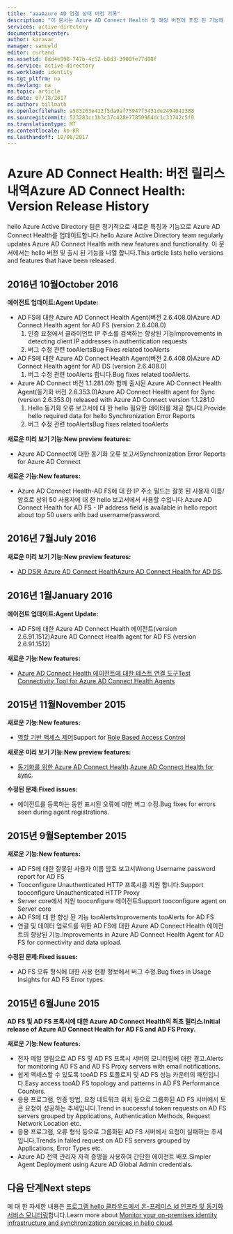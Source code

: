 ```yaml
---
title: "aaaAzure AD 연결 상태 버전 기록"
description: "이 문서는 Azure AD Connect Health 및 해당 버전에 포함 된 기능에 대 한 hello 릴리스를 설명 합니다."
services: active-directory
documentationcenter: 
author: karavar
manager: samueld
editor: curtand
ms.assetid: 8dd4e998-747b-4c52-b8d3-3900fe77d88f
ms.service: active-directory
ms.workload: identity
ms.tgt_pltfrm: na
ms.devlang: na
ms.topic: article
ms.date: 07/18/2017
ms.author: billmath
ms.openlocfilehash: a583263e412f5da9af75947f3431de2494042388
ms.sourcegitcommit: 523283cc1b3c37c428e77850964dc1c33742c5f0
ms.translationtype: MT
ms.contentlocale: ko-KR
ms.lasthandoff: 10/06/2017
---
```

# <a name="azure-ad-connect-health-version-release-history"></a><span data-ttu-id="a05d8-103">Azure AD Connect Health: 버전 릴리스 내역</span><span class="sxs-lookup"><span data-stu-id="a05d8-103">Azure AD Connect Health: Version Release History</span></span>
<span data-ttu-id="a05d8-104">hello Azure Active Directory 팀은 정기적으로 새로운 특징과 기능으로 Azure AD Connect Health를 업데이트합니다.</span><span class="sxs-lookup"><span data-stu-id="a05d8-104">hello Azure Active Directory team regularly updates Azure AD Connect Health with new features and functionality.</span></span> <span data-ttu-id="a05d8-105">이 문서에서는 hello 버전 및 출시 된 기능을 나열 합니다.</span><span class="sxs-lookup"><span data-stu-id="a05d8-105">This article lists hello versions and features that have been released.</span></span>

## <a name="october-2016"></a><span data-ttu-id="a05d8-106">2016년 10월</span><span class="sxs-lookup"><span data-stu-id="a05d8-106">October 2016</span></span>
<span data-ttu-id="a05d8-107">**에이전트 업데이트:**</span><span class="sxs-lookup"><span data-stu-id="a05d8-107">**Agent Update:**</span></span>

* <span data-ttu-id="a05d8-108">AD FS에 대한 Azure AD Connect Health Agent\(버전 2.6.408.0\)</span><span class="sxs-lookup"><span data-stu-id="a05d8-108">Azure AD Connect Health agent for AD FS \(version 2.6.408.0\)</span></span>
  1. <span data-ttu-id="a05d8-109">인증 요청에서 클라이언트 IP 주소를 검색하는 향상된 기능</span><span class="sxs-lookup"><span data-stu-id="a05d8-109">Improvements in detecting client IP addresses in authentication requests</span></span>
  2. <span data-ttu-id="a05d8-110">버그 수정 관련 tooAlerts</span><span class="sxs-lookup"><span data-stu-id="a05d8-110">Bug Fixes related tooAlerts</span></span>
* <span data-ttu-id="a05d8-111">AD FS에 대한 Azure AD Connect Health Agent(버전 2.6.408.0)</span><span class="sxs-lookup"><span data-stu-id="a05d8-111">Azure AD Connect Health agent for AD DS (version 2.6.408.0)</span></span>
  1. <span data-ttu-id="a05d8-112">버그 수정 관련 tooAlerts 합니다.</span><span class="sxs-lookup"><span data-stu-id="a05d8-112">Bug fixes related tooAlerts.</span></span>
* <span data-ttu-id="a05d8-113">Azure AD Connect 버전 1.1.281.0와 함께 출시된 Azure AD Connect Health Agent(동기화 버전 2.6.353.0)</span><span class="sxs-lookup"><span data-stu-id="a05d8-113">Azure AD Connect Health agent for Sync (version 2.6.353.0) released with Azure AD Connect version 1.1.281.0</span></span>
  1. <span data-ttu-id="a05d8-114">Hello 동기화 오류 보고서에 대 한 hello 필요한 데이터를 제공 합니다.</span><span class="sxs-lookup"><span data-stu-id="a05d8-114">Provide hello required data for hello Synchronization Error Reports</span></span>
  2. <span data-ttu-id="a05d8-115">버그 수정 관련 tooAlerts</span><span class="sxs-lookup"><span data-stu-id="a05d8-115">Bug fixes related tooAlerts</span></span>

<span data-ttu-id="a05d8-116">**새로운 미리 보기 기능:**</span><span class="sxs-lookup"><span data-stu-id="a05d8-116">**New preview features:**</span></span>

* <span data-ttu-id="a05d8-117">Azure AD Connect에 대한 동기화 오류 보고서</span><span class="sxs-lookup"><span data-stu-id="a05d8-117">Synchronization Error Reports for Azure AD Connect</span></span>

<span data-ttu-id="a05d8-118">**새로운 기능:**</span><span class="sxs-lookup"><span data-stu-id="a05d8-118">**New features:**</span></span>

* <span data-ttu-id="a05d8-119">Azure AD Connect Health-AD FS에 대 한 IP 주소 필드는 잘못 된 사용자 이름/암호로 상위 50 사용자에 대 한 hello 보고서에서 사용할 수입니다.</span><span class="sxs-lookup"><span data-stu-id="a05d8-119">Azure AD Connect Health for AD FS - IP address field is available in hello report about top 50 users with bad username/password.</span></span>

## <a name="july-2016"></a><span data-ttu-id="a05d8-120">2016년 7월</span><span class="sxs-lookup"><span data-stu-id="a05d8-120">July 2016</span></span>
<span data-ttu-id="a05d8-121">**새로운 미리 보기 기능:**</span><span class="sxs-lookup"><span data-stu-id="a05d8-121">**New preview features:**</span></span>

* <span data-ttu-id="a05d8-122">[AD DS용 Azure AD Connect Health](active-directory-aadconnect-health-adds.md)</span><span class="sxs-lookup"><span data-stu-id="a05d8-122">[Azure AD Connect Health for AD DS](active-directory-aadconnect-health-adds.md).</span></span>

## <a name="january-2016"></a><span data-ttu-id="a05d8-123">2016년 1월</span><span class="sxs-lookup"><span data-stu-id="a05d8-123">January 2016</span></span>
<span data-ttu-id="a05d8-124">**에이전트 업데이트:**</span><span class="sxs-lookup"><span data-stu-id="a05d8-124">**Agent Update:**</span></span>

* <span data-ttu-id="a05d8-125">AD FS에 대한 Azure AD Connect Health 에이전트(version 2.6.91.1512)</span><span class="sxs-lookup"><span data-stu-id="a05d8-125">Azure AD Connect Health agent for AD FS (version 2.6.91.1512)</span></span>

<span data-ttu-id="a05d8-126">**새로운 기능:**</span><span class="sxs-lookup"><span data-stu-id="a05d8-126">**New features:**</span></span>

* [<span data-ttu-id="a05d8-127">Azure AD Connect Health 에이전트에 대한 테스트 연결 도구</span><span class="sxs-lookup"><span data-stu-id="a05d8-127">Test Connectivity Tool for Azure AD Connect Health Agents</span></span>](active-directory-aadconnect-health-agent-install.md#test-connectivity-to-azure-ad-connect-health-service)

## <a name="november-2015"></a><span data-ttu-id="a05d8-128">2015년 11월</span><span class="sxs-lookup"><span data-stu-id="a05d8-128">November 2015</span></span>
<span data-ttu-id="a05d8-129">**새로운 기능:**</span><span class="sxs-lookup"><span data-stu-id="a05d8-129">**New features:**</span></span>

* <span data-ttu-id="a05d8-130">[역할 기반 액세스 제어](active-directory-aadconnect-health-operations.md#manage-access-with-role-based-access-control)</span><span class="sxs-lookup"><span data-stu-id="a05d8-130">Support for [Role Based Access Control](active-directory-aadconnect-health-operations.md#manage-access-with-role-based-access-control)</span></span>

<span data-ttu-id="a05d8-131">**새로운 미리 보기 기능:**</span><span class="sxs-lookup"><span data-stu-id="a05d8-131">**New preview features:**</span></span>

* <span data-ttu-id="a05d8-132">[동기화를 위한 Azure AD Connect Health](active-directory-aadconnect-health-sync.md).</span><span class="sxs-lookup"><span data-stu-id="a05d8-132">[Azure AD Connect Health for sync](active-directory-aadconnect-health-sync.md).</span></span>

<span data-ttu-id="a05d8-133">**수정된 문제:**</span><span class="sxs-lookup"><span data-stu-id="a05d8-133">**Fixed issues:**</span></span>

* <span data-ttu-id="a05d8-134">에이전트를 등록하는 동안 표시된 오류에 대한 버그 수정.</span><span class="sxs-lookup"><span data-stu-id="a05d8-134">Bug fixes for errors seen during agent registrations.</span></span>

## <a name="september-2015"></a><span data-ttu-id="a05d8-135">2015년 9월</span><span class="sxs-lookup"><span data-stu-id="a05d8-135">September 2015</span></span>
<span data-ttu-id="a05d8-136">**새로운 기능:**</span><span class="sxs-lookup"><span data-stu-id="a05d8-136">**New features:**</span></span>

* <span data-ttu-id="a05d8-137">AD FS에 대한 잘못된 사용자 이름 암호 보고서</span><span class="sxs-lookup"><span data-stu-id="a05d8-137">Wrong Username password report for AD FS</span></span>
* <span data-ttu-id="a05d8-138">Tooconfigure Unauthenticated HTTP 프록시를 지원 합니다.</span><span class="sxs-lookup"><span data-stu-id="a05d8-138">Support tooconfigure Unauthenticated HTTP Proxy</span></span>
* <span data-ttu-id="a05d8-139">Server core에서 지원 tooconfigure 에이전트</span><span class="sxs-lookup"><span data-stu-id="a05d8-139">Support tooconfigure agent on Server core</span></span>
* <span data-ttu-id="a05d8-140">AD FS에 대 한 향상 된 기능 tooAlerts</span><span class="sxs-lookup"><span data-stu-id="a05d8-140">Improvements tooAlerts for AD FS</span></span>
* <span data-ttu-id="a05d8-141">연결 및 데이터 업로드를 위한 AD FS에 대한 Azure AD Connect Health 에이전트의 향상된 기능.</span><span class="sxs-lookup"><span data-stu-id="a05d8-141">Improvements in Azure AD Connect Health Agent for AD FS for connectivity and data upload.</span></span>

<span data-ttu-id="a05d8-142">**수정된 문제:**</span><span class="sxs-lookup"><span data-stu-id="a05d8-142">**Fixed issues:**</span></span>

* <span data-ttu-id="a05d8-143">AD FS 오류 형식에 대한 사용 현황 정보에서 버그 수정.</span><span class="sxs-lookup"><span data-stu-id="a05d8-143">Bug fixes in Usage Insights for AD FS Error types.</span></span>

## <a name="june-2015"></a><span data-ttu-id="a05d8-144">2015년 6월</span><span class="sxs-lookup"><span data-stu-id="a05d8-144">June 2015</span></span>
<span data-ttu-id="a05d8-145">**AD FS 및 AD FS 프록시에 대한 Azure AD Connect Health의 최초 릴리스.**</span><span class="sxs-lookup"><span data-stu-id="a05d8-145">**Initial release of Azure AD Connect Health for AD FS and AD FS Proxy.**</span></span>

<span data-ttu-id="a05d8-146">**새로운 기능:**</span><span class="sxs-lookup"><span data-stu-id="a05d8-146">**New features:**</span></span>

* <span data-ttu-id="a05d8-147">전자 메일 알림으로 AD FS 및 AD FS 프록시 서버의 모니터링에 대한 경고.</span><span class="sxs-lookup"><span data-stu-id="a05d8-147">Alerts for monitoring AD FS and AD FS Proxy servers with email notifications.</span></span>
* <span data-ttu-id="a05d8-148">쉽게 액세스할 수 있도록 tooAD FS 토폴로지 및 AD FS 성능 카운터의 패턴입니다.</span><span class="sxs-lookup"><span data-stu-id="a05d8-148">Easy access tooAD FS topology and patterns in AD FS Performance Counters.</span></span>
* <span data-ttu-id="a05d8-149">응용 프로그램, 인증 방법, 요청 네트워크 위치 등으로 그룹화된 AD FS 서버에서 토큰 요청이 성공하는 추세입니다.</span><span class="sxs-lookup"><span data-stu-id="a05d8-149">Trend in successful token requests on AD FS servers grouped by Applications, Authentication Methods, Request Network Location etc.</span></span>
* <span data-ttu-id="a05d8-150">응용 프로그램, 오류 형식 등으로 그룹화된 AD FS 서버에서 요청이 실패하는 추세입니다.</span><span class="sxs-lookup"><span data-stu-id="a05d8-150">Trends in failed request on AD FS servers grouped by Applications, Error Types etc.</span></span>
* <span data-ttu-id="a05d8-151">Azure AD 전역 관리자 자격 증명을 사용하여 간단한 에이전트 배포.</span><span class="sxs-lookup"><span data-stu-id="a05d8-151">Simpler Agent Deployment using Azure AD Global Admin credentials.</span></span>  

## <a name="next-steps"></a><span data-ttu-id="a05d8-152">다음 단계</span><span class="sxs-lookup"><span data-stu-id="a05d8-152">Next steps</span></span>
<span data-ttu-id="a05d8-153">에 대 한 자세한 내용은 [프로그램 hello 클라우드에서 온-프레미스 id 인프라 및 동기화 서비스 모니터링](active-directory-aadconnect-health.md)합니다.</span><span class="sxs-lookup"><span data-stu-id="a05d8-153">Learn more about [Monitor your on-premises identity infrastructure and synchronization services in hello cloud](active-directory-aadconnect-health.md).</span></span>

